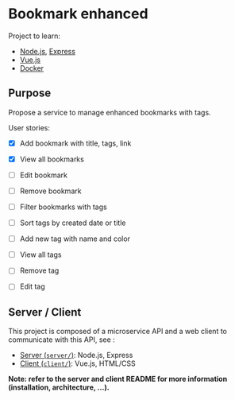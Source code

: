 # Bookmark enhanced
Project to learn:
* [Node.js](), [Express]()
* [Vue.js]()
* [Docker]()


## Purpose
Propose a service to manage enhanced bookmarks with tags.  

User stories:
* [x] Add bookmark with title, tags, link
* [x] View all bookmarks
* [ ] Edit bookmark
* [ ] Remove bookmark
* [ ] Filter bookmarks with tags
* [ ] Sort tags by created date or title
* [ ] Add new tag with name and color
* [ ] View all tags
* [ ] Remove tag
* [ ] Edit tag


## Server / Client
This project is composed of a microservice API and a web client to communicate with this API, see :

* [Server (`server/`)](server/README.md): Node.js, Express
* [Client (`client/`)](server/README.md): Vue.js, HTML/CSS 

**Note: refer to the server and client README for more information (installation, architecture, ...).**